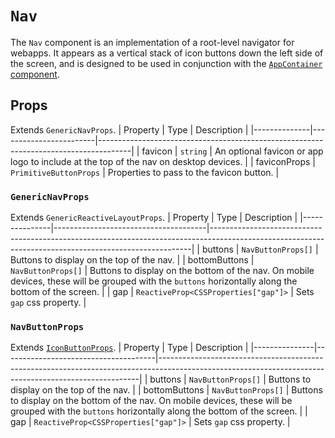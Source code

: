 # `Nav`
The `Nav` component is an implementation of a root-level navigator for webapps. It appears as a vertical stack of icon buttons down the left side of the screen, and is designed to be used in conjunction with the [`AppContainer` component](../layout/app-container.md).

## Props
Extends `GenericNavProps`.
| Property     | Type                   | Description                                                                          |
|--------------|------------------------|--------------------------------------------------------------------------------------|
| favicon      | `string`               | An optional favicon or app logo to include at the top of the nav on desktop devices. |
| faviconProps | `PrimitiveButtonProps` | Properties to pass to the favicon button.                                            |

### `GenericNavProps`
Extends `GenericReactiveLayoutProps`.
| Property      | Type                                 | Description                                                                                                                                           |
|---------------|--------------------------------------|-------------------------------------------------------------------------------------------------------------------------------------------------------|
| buttons       | `NavButtonProps[]`                   | Buttons to display on the top of the nav.                                                                                                             |
| bottomButtons | `NavButtonProps[]`                   | Buttons to display on the bottom of the nav. On mobile devices, these will be grouped with the `buttons` horizontally along the bottom of the screen. |
| gap           | `ReactiveProp<CSSProperties["gap"]>` | Sets `gap` css property.                                                                                                                              |

### `NavButtonProps`
Extends [`IconButtonProps`](../../core/components/buttons/icon-button.md).
| Property      | Type                                 | Description                                                                                                                                           |
|---------------|--------------------------------------|-------------------------------------------------------------------------------------------------------------------------------------------------------|
| buttons       | `NavButtonProps[]`                   | Buttons to display on the top of the nav.                                                                                                             |
| bottomButtons | `NavButtonProps[]`                   | Buttons to display on the bottom of the nav. On mobile devices, these will be grouped with the `buttons` horizontally along the bottom of the screen. |
| gap           | `ReactiveProp<CSSProperties["gap"]>` | Sets `gap` css property.                                                                                                                              |